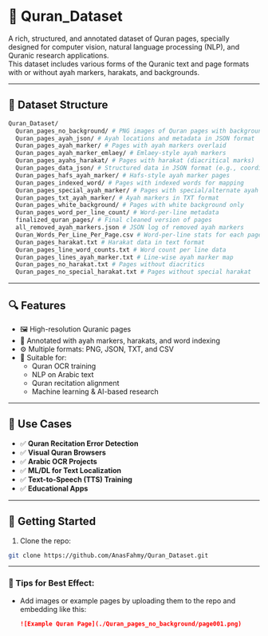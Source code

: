 # 📖 Quran_Dataset

A rich, structured, and annotated dataset of Quran pages, specially designed for computer vision, natural language processing (NLP), and Quranic research applications.  
This dataset includes various forms of the Quranic text and page formats with or without ayah markers, harakats, and backgrounds.

---

## 📂 Dataset Structure
```bash
Quran_Dataset/
  Quran_pages_no_background/ # PNG images of Quran pages with backgrounds removed
  Quran_pages_ayah_json/ # Ayah locations and metadata in JSON format
  Quran_pages_ayah_marker/ # Pages with ayah markers overlaid
  Quran_pages_ayah_marker_emlaey/ # Emlaey-style ayah markers
  Quran_pages_ayahs_harakat/ # Pages with harakat (diacritical marks)
  Quran_pages_data_json/ # Structured data in JSON format (e.g., coordinates)
  Quran_pages_hafs_ayah_marker/ # Hafs-style ayah marker pages
  Quran_pages_indexed_word/ # Pages with indexed words for mapping
  Quran_pages_special_ayah_marker/ # Pages with special/alternate ayah markers
  Quran_pages_txt_ayah_marker/ # Ayah markers in TXT format
  Quran_pages_white_background/ # Pages with white background only
  Quran_pages_word_per_line_count/ # Word-per-line metadata
  finalized_quran_pages/ # Final cleaned version of pages
  all_removed_ayah_markers.json # JSON log of removed ayah markers
  Quran_Words_Per_Line_Per_Page.csv # Word-per-line stats for each page
  Quran_pages_harakat.txt # Harakat data in text format
  Quran_pages_line_word_counts.txt # Word count per line data
  Quran_pages_lines_ayah_marker.txt # Line-wise ayah marker map
  Quran_pages_no_harakat.txt # Pages without diacritics
  Quran_pages_no_special_harakat.txt # Pages without special harakat
```

---

## 🔍 Features

- 🖼️ High-resolution Quranic pages
- 🧠 Annotated with ayah markers, harakats, and word indexing
- ⚙️ Multiple formats: PNG, JSON, TXT, and CSV
- 🎯 Suitable for:
  - Quran OCR training
  - NLP on Arabic text
  - Quran recitation alignment
  - Machine learning & AI-based research

---

## 📌 Use Cases

- ✅ **Quran Recitation Error Detection**
- ✅ **Visual Quran Browsers**
- ✅ **Arabic OCR Projects**
- ✅ **ML/DL for Text Localization**
- ✅ **Text-to-Speech (TTS) Training**
- ✅ **Educational Apps**

---

## 🚀 Getting Started

1. Clone the repo:

```bash
git clone https://github.com/AnasFahmy/Quran_Dataset.git
```

---

### 📌 Tips for Best Effect:

- Add images or example pages by uploading them to the repo and embedding like this:
  
  ```markdown
  ![Example Quran Page](./Quran_pages_no_background/page001.png)
